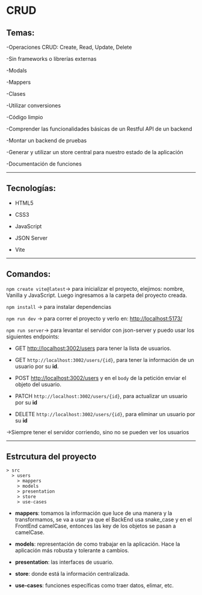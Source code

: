 # CRUD

## Temas:

-Operaciones CRUD: Create, Read, Update, Delete

-Sin frameworks o librerías externas

-Modals

-Mappers

-Clases

-Utilizar conversiones

-Código limpio

-Comprender las funcionalidades básicas de un Restful API de un backend

-Montar un backend de pruebas

-Generar y utilizar un store central para nuestro estado de la aplicación

-Documentación de funciones

---

## Tecnologías:

- HTML5

- CSS3

- JavaScript

- JSON Server

- Vite

---

## Comandos:

`npm create vite@latest`-> para inicializar el proyecto, elejimos: nombre, Vanilla y JavaScript. Luego ingresamos a la carpeta del proyecto creada.

`npm install` -> para instalar dependencias

`npm run dev` -> para correr el proyecto y verlo en: [http://localhost:5173/](http://localhost:5173/)

`npm run server`-> para levantar el servidor con json-server y puedo usar los siguientes endpoints:

- GET [http://localhost:3002/users](http://localhost:3002/users) para tener la lista de usuarios.

- GET `http://localhost:3002/users/{id}`, para tener la información de un usuario por su **id**.

- POST [http://localhost:3002/users](http://localhost:3002/users) y en el `body` de la petición enviar el objeto del usuario.

- PATCH `http://localhost:3002/users/{id}`, para actualizar un usuario por su **id**

- DELETE `http://localhost:3002/users/{id}`, para eliminar un usuario por su **id**

->Siempre tener el servidor corriendo, sino no se pueden ver los usuarios

---

## Estrcutura del proyecto

```
> src
  > users
    > mappers
    > models
    > presentation
    > store
    > use-cases
```

- **mappers**: tomamos la información que luce de una manera y la transformamos, se va a usar ya que el BackEnd usa snake_case y en el FrontEnd camelCase, entonces las key de los objetos se pasan a camelCase.

- **models**: representación de como trabajar en la aplicación. Hace la aplicación más robusta y tolerante a cambios.

- **presentation**: las interfaces de usuario.

- **store**: donde está la información centralizada.

- **use-cases**: funciones específicas como traer datos, elimar, etc.